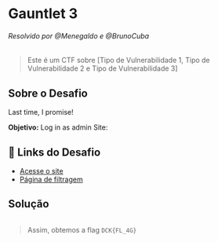 # Gauntlet 3
###### Resolvido por @Menegaldo e @BrunoCuba
> Este é um CTF sobre [Tipo de Vulnerabilidade 1, Tipo de Vulnerabilidade 2 e Tipo de Vulnerabilidade 3]  

## Sobre o Desafio  
Last time, I promise!  

**Objetivo:** Log in as admin Site:  

## 🔗 Links do Desafio  
- [Acesse o site](http://mercury.picoctf.net:8650/)  
- [Página de filtragem](http://mercury.picoctf.net:8650/filter.php)    

## Solução  

```
```

> Assim, obtemos a flag `DCK{FL_4G}`  
